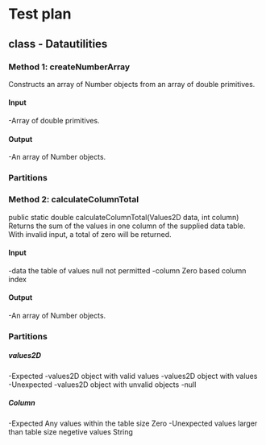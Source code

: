 # Test plan

## class - Datautilities 

### Method 1: createNumberArray

Constructs an array of Number objects from an array of double primitives.

#### Input 

-Array of double primitives.

#### Output

-An array of Number objects.

### Partitions




### Method 2: calculateColumnTotal 

public static double calculateColumnTotal(Values2D data,
                                          int column)
Returns the sum of the values in one column of the supplied data table. With invalid input, a total of zero will be returned.


#### Input 

-data
    the table of values 
    null not permitted
-column 
    Zero based column index


#### Output

-An array of Number objects.

### Partitions
 
 ##### values2D

-Expected 
    -values2D object with valid values
    -values2D object with values
-Unexpected
    -values2D object with unvalid objects
    -null

##### Column

-Expected
    Any values within the table size
    Zero
-Unexpected
    values larger than table size
    negetive values 
    String 

